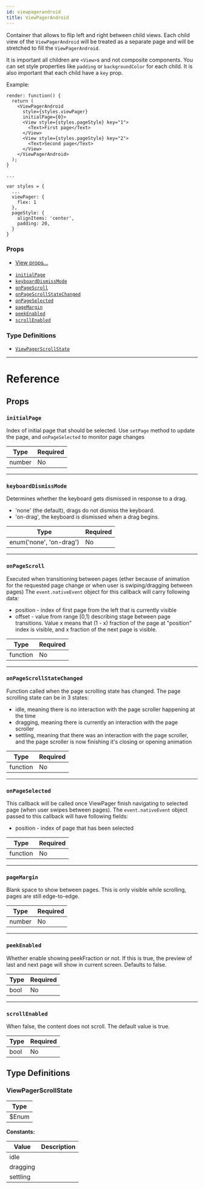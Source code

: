 ```yaml
---
id: viewpagerandroid
title: ViewPagerAndroid
---
```

Container that allows to flip left and right between child views. Each
child view of the `ViewPagerAndroid` will be treated as a separate page
and will be stretched to fill the `ViewPagerAndroid`.

It is important all children are `<View>`s and not composite components.
You can set style properties like `padding` or `backgroundColor` for each
child. It is also important that each child have a `key` prop.

Example:

```
render: function() {
  return (
    <ViewPagerAndroid
      style={styles.viewPager}
      initialPage={0}>
      <View style={styles.pageStyle} key="1">
        <Text>First page</Text>
      </View>
      <View style={styles.pageStyle} key="2">
        <Text>Second page</Text>
      </View>
    </ViewPagerAndroid>
  );
}

...

var styles = {
  ...
  viewPager: {
    flex: 1
  },
  pageStyle: {
    alignItems: 'center',
    padding: 20,
  }
}
```

### Props

* [View props...](view.md#props)
- [`initialPage`](viewpagerandroid.md#initialpage)
- [`keyboardDismissMode`](viewpagerandroid.md#keyboarddismissmode)
- [`onPageScroll`](viewpagerandroid.md#onpagescroll)
- [`onPageScrollStateChanged`](viewpagerandroid.md#onpagescrollstatechanged)
- [`onPageSelected`](viewpagerandroid.md#onpageselected)
- [`pageMargin`](viewpagerandroid.md#pagemargin)
- [`peekEnabled`](viewpagerandroid.md#peekenabled)
- [`scrollEnabled`](viewpagerandroid.md#scrollenabled)




### Type Definitions

- [`ViewPagerScrollState`](viewpagerandroid.md#viewpagerscrollstate)




---

# Reference

## Props

### `initialPage`

Index of initial page that should be selected. Use `setPage` method to
update the page, and `onPageSelected` to monitor page changes

| Type | Required |
| - | - |
| number | No |




---

### `keyboardDismissMode`

Determines whether the keyboard gets dismissed in response to a drag.
  - 'none' (the default), drags do not dismiss the keyboard.
  - 'on-drag', the keyboard is dismissed when a drag begins.

| Type | Required |
| - | - |
| enum('none', 'on-drag') | No |




---

### `onPageScroll`

Executed when transitioning between pages (ether because of animation for
the requested page change or when user is swiping/dragging between pages)
The `event.nativeEvent` object for this callback will carry following data:
 - position - index of first page from the left that is currently visible
 - offset - value from range [0,1) describing stage between page transitions.
   Value x means that (1 - x) fraction of the page at "position" index is
   visible, and x fraction of the next page is visible.

| Type | Required |
| - | - |
| function | No |




---

### `onPageScrollStateChanged`

Function called when the page scrolling state has changed.
The page scrolling state can be in 3 states:
- idle, meaning there is no interaction with the page scroller happening at the time
- dragging, meaning there is currently an interaction with the page scroller
- settling, meaning that there was an interaction with the page scroller, and the
  page scroller is now finishing it's closing or opening animation

| Type | Required |
| - | - |
| function | No |




---

### `onPageSelected`

This callback will be called once ViewPager finish navigating to selected page
(when user swipes between pages). The `event.nativeEvent` object passed to this
callback will have following fields:
 - position - index of page that has been selected

| Type | Required |
| - | - |
| function | No |




---

### `pageMargin`

Blank space to show between pages. This is only visible while scrolling, pages are still
edge-to-edge.

| Type | Required |
| - | - |
| number | No |




---

### `peekEnabled`

Whether enable showing peekFraction or not. If this is true, the preview of
last and next page will show in current screen. Defaults to false.

| Type | Required |
| - | - |
| bool | No |




---

### `scrollEnabled`

When false, the content does not scroll.
The default value is true.

| Type | Required |
| - | - |
| bool | No |






## Type Definitions

### ViewPagerScrollState

| Type |
| - |
| $Enum |


**Constants:**

| Value | Description |
| - | - |
| idle |  |
| dragging |  |
| settling |  |




